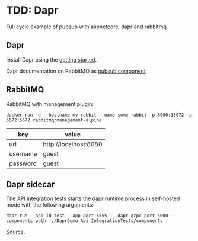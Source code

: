 # TDD: Dapr

Full cycle example of pubsub with aspnetcore, dapr and rabbitmq.

## Dapr

Install Dapr using the [getting started](https://docs.dapr.io/getting-started/).

Dapr documentation on RabbitMQ as [pubsub component](https://docs.dapr.io/reference/components-reference/supported-pubsub/setup-rabbitmq/)

## RabbitMQ

RabbitMQ with management plugin:

```shell
docker run -d --hostname my-rabbit --name some-rabbit -p 8080:15672 -p 5672:5672 rabbitmq:management-alpine
```
key|value
---|---
url | http://localhost:8080
username | guest
password | guest

## Dapr sidecar

The API integration tests starts the dapr runtime process in self-hosted mode with the following arguments:
```
dapr run --app-id test --app-port 5555  --dapr-grpc-port 5000 --components-path  ./DaprDemo.Api.IntegrationTests/components
```

[Source](https://docs.dapr.io/developing-applications/sdks/dotnet/dotnet-development/dotnet-development-dapr-cli/#using-the-dapr-cli).
